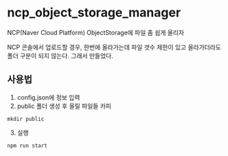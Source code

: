 # ncp_object_storage_manager
NCP(Naver Cloud Platform) ObjectStorage에 파일 좀 쉽게 올리자

NCP 콘솔에서 업로드할 경우, 한번에 올라가는데 파일 갯수 제한이 있고 올라가더라도 폴더 구분이 되지 않는다.
그래서 만들었다.

## 사용법
1. config.json에 정보 입력
2. public 폴더 생성 후 올릴 파일들 카피
```
mkdir public
```
3. 실행
```
npm run start
```
